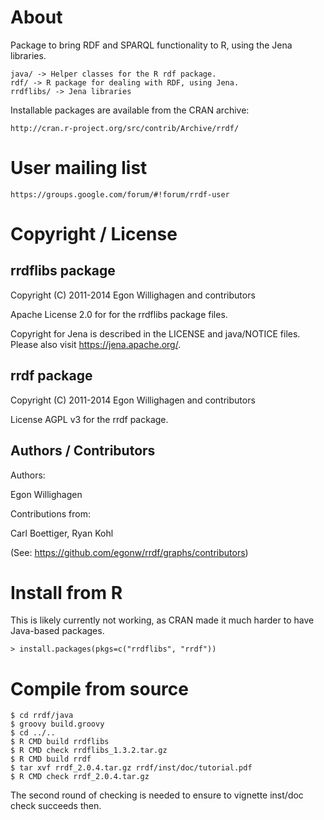 
# About

Package to bring RDF and SPARQL functionality to R, using the Jena libraries.

    java/ -> Helper classes for the R rdf package.
    rdf/ -> R package for dealing with RDF, using Jena.
    rrdflibs/ -> Jena libraries

Installable packages are available from the CRAN archive:

    http://cran.r-project.org/src/contrib/Archive/rrdf/

# User mailing list

    https://groups.google.com/forum/#!forum/rrdf-user

# Copyright / License

## rrdflibs package

Copyright (C) 2011-2014  Egon Willighagen and contributors

Apache License 2.0 for for the rrdflibs package files.

Copyright for Jena is described in the LICENSE and java/NOTICE
files. Please also visit https://jena.apache.org/.

## rrdf package

Copyright (C) 2011-2014  Egon Willighagen and contributors

License AGPL v3 for the rrdf package.

## Authors / Contributors

Authors:

Egon Willighagen

Contributions from:

Carl Boettiger,
Ryan Kohl

(See: https://github.com/egonw/rrdf/graphs/contributors)

# Install from R

This is likely currently not working, as CRAN made it much harder to have Java-based packages.

    > install.packages(pkgs=c("rrdflibs", "rrdf"))

# Compile from source

    $ cd rrdf/java
    $ groovy build.groovy
    $ cd ../..
    $ R CMD build rrdflibs
    $ R CMD check rrdflibs_1.3.2.tar.gz
    $ R CMD build rrdf
    $ tar xvf rrdf_2.0.4.tar.gz rrdf/inst/doc/tutorial.pdf
    $ R CMD check rrdf_2.0.4.tar.gz

The second round of checking is needed to ensure to vignette inst/doc check succeeds then.


